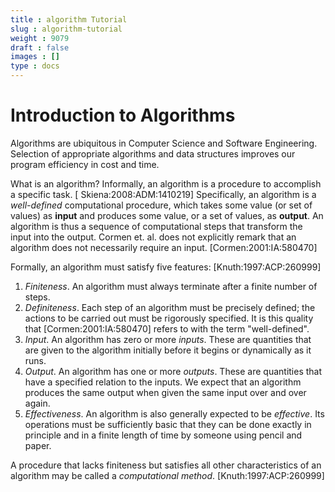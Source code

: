 ```yaml
---
title : algorithm Tutorial
slug : algorithm-tutorial
weight : 9079
draft : false
images : []
type : docs
---
```


# Introduction to Algorithms

Algorithms are ubiquitous in Computer Science and Software Engineering. Selection of appropriate algorithms and data structures improves our program efficiency in cost and time.

What is an algorithm? Informally, an algorithm is a procedure to accomplish a specific task. [ Skiena:2008:ADM:1410219] Specifically, an algorithm is a _well-defined_ computational procedure, which takes some value (or set of values) as **input** and produces some value, or a set of values, as **output**. An algorithm is thus a sequence of computational steps that transform the input into the output. Cormen et. al. does not explicitly remark that an algorithm does not necessarily require an input. [Cormen:2001:IA:580470]

Formally, an algorithm must satisfy five features: [Knuth:1997:ACP:260999]

1) _Finiteness_. An algorithm must always terminate after a finite number of steps.
2) _Definiteness_. Each step of an algorithm must be precisely defined; the actions to be carried out must be rigorously specified. It is this quality that [Cormen:2001:IA:580470] refers to with the term "well-defined".
3) _Input_. An algorithm has zero or more _inputs_. These are quantities that are given to the algorithm initially before it begins or dynamically as it runs.
4) _Output_. An algorithm has one or more _outputs_. These are quantities that have a specified relation to the inputs. We expect that an algorithm produces the same output when given the same input over and over again.
5) _Effectiveness_. An algorithm is also generally expected to be _effective_. Its operations must be sufficiently basic that they can be done exactly in principle and in a finite length of time by someone using pencil and paper.

A procedure that lacks finiteness but satisfies all other characteristics of an algorithm may be called a _computational method_. [Knuth:1997:ACP:260999]

